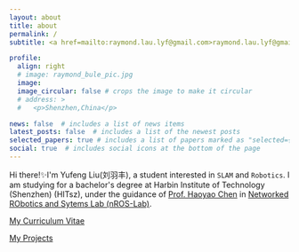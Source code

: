 ```yaml
---
layout: about
title: about
permalink: /
subtitle: <a href=mailto:raymond.lau.lyf@gmail.com>raymond.lau.lyf@gmail.com</a>

profile:
  align: right
  # image: raymond_bule_pic.jpg
  image: 
  image_circular: false # crops the image to make it circular
  # address: >
  #   <p>Shenzhen,China</p>

news: false  # includes a list of news items
latest_posts: false  # includes a list of the newest posts
selected_papers: true # includes a list of papers marked as "selected={true}"
social: true  # includes social icons at the bottom of the page
---
```


Hi there!:sparkles:I'm Yufeng Liu(刘羽丰), a student interested in `SLAM` and `Robotics`. I am studying for a bachelor's degree at Harbin Institute of Technology (Shenzhen) (HITsz), under the guidance of [Prof. Haoyao Chen](https://www.nrs-lab.com/people/) in [Networked RObotics and Sytems Lab (nROS-Lab)](https://www.nrs-lab.com/).

<!-- [My Github Homepage](https://github.com/raymond-lau-lyf) -->

[My Curriculum Vitae](https://raymond-lau-lyf.github.io/cv/)

[My Projects](https://raymond-lau-lyf.github.io/projects/)

<!-- [My Selected Publications](https://raymond-lau-lyf.github.io/publications/) -->

<!-- I also like cycling:bicyclist:, badminton:tennis:, skiing:snowboarder:, basketball:basketball:, swimming:swimmer:, soccer:soccer:, anime, console games, sci-fi movies, self-driving-tour, traveling -->